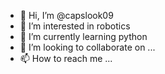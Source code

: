 - 👋 Hi, I’m @capslook09
- 👀 I’m interested in robotics 
- 🌱 I’m currently learning python
- 💞️ I’m looking to collaborate on ...
- 📫 How to reach me ...

<!---
capslook09/capslook09 is a ✨ special ✨ repository because its `README.md` (this file) appears on your GitHub profile.
You can click the Preview link to take a look at your changes.
--->
